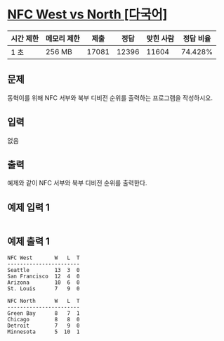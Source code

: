 # [NFC West vs North [다국어]](https://www.acmicpc.net/problem/10170)

| 시간 제한 | 메모리 제한 | 제출 | 정답 | 맞힌 사람 | 정답 비율 |
| --- | --- | --- | --- | --- | --- |
| 1 초 | 256 MB | 17081 | 12396 | 11604 | 74.428% |

## 문제

동혁이를 위해 NFC 서부와 북부 디비전 순위를 출력하는 프로그램을 작성하시오.

## 입력

없음

## 출력

예제와 같이 NFC 서부와 북부 디비전 순위를 출력한다.

## 예제 입력 1

```

```

## 예제 출력 1

```
NFC West       W   L  T
-----------------------
Seattle        13  3  0
San Francisco  12  4  0
Arizona        10  6  0
St. Louis      7   9  0

NFC North      W   L  T
-----------------------
Green Bay      8   7  1
Chicago        8   8  0
Detroit        7   9  0
Minnesota      5  10  1
```
